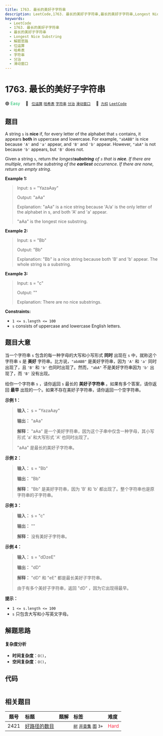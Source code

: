 ```yaml
---
title: 1763. 最长的美好子字符串
description: LeetCode,1763. 最长的美好子字符串,最长的美好子字符串,Longest Nice Substring,解题思路,位运算,哈希表,字符串,分治,滑动窗口
keywords:
  - LeetCode
  - 1763. 最长的美好子字符串
  - 最长的美好子字符串
  - Longest Nice Substring
  - 解题思路
  - 位运算
  - 哈希表
  - 字符串
  - 分治
  - 滑动窗口
---
```


# 1763. 最长的美好子字符串

🟢 <font color=#15bd66>Easy</font>&emsp; 🔖&ensp; [`位运算`](/tag/bit-manipulation.md) [`哈希表`](/tag/hash-table.md) [`字符串`](/tag/string.md) [`分治`](/tag/divide-and-conquer.md) [`滑动窗口`](/tag/sliding-window.md)&emsp; 🔗&ensp;[`力扣`](https://leetcode.cn/problems/longest-nice-substring) [`LeetCode`](https://leetcode.com/problems/longest-nice-substring)

## 题目

A string `s` is **nice** if, for every letter of the alphabet that `s`
contains, it appears **both** in uppercase and lowercase. For example,
`"abABB"` is nice because `'A'` and `'a'` appear, and `'B'` and `'b'` appear.
However, `"abA"` is not because `'b'` appears, but `'B'` does not.

Given a string `s`, return _the longest**substring** of `s` that is **nice**.
If there are multiple, return the substring of the **earliest** occurrence. If
there are none, return an empty string_.



**Example 1:**

> Input: s = "YazaAay"
> 
> Output: "aAa"
> 
> Explanation: "aAa" is a nice string because 'A/a' is the only letter of the alphabet in s, and both 'A' and 'a' appear.
> 
> "aAa" is the longest nice substring.

**Example 2:**

> Input: s = "Bb"
> 
> Output: "Bb"
> 
> Explanation: "Bb" is a nice string because both 'B' and 'b' appear. The whole string is a substring.

**Example 3:**

> Input: s = "c"
> 
> Output: ""
> 
> Explanation: There are no nice substrings.

**Constraints:**

  * `1 <= s.length <= 100`
  * `s` consists of uppercase and lowercase English letters.


## 题目大意

当一个字符串 `s` 包含的每一种字母的大写和小写形式 **同时** 出现在 `s` 中，就称这个字符串 `s` 是 **美好**
字符串。比方说，`"abABB"` 是美好字符串，因为 `'A'` 和 `'a'` 同时出现了，且 `'B'` 和 `'b'`
也同时出现了。然而，`"abA"` 不是美好字符串因为 `'b'` 出现了，而 `'B'` 没有出现。

给你一个字符串 `s` ，请你返回 `s` 最长的 **美好子字符串** 。如果有多个答案，请你返回 **最早**
出现的一个。如果不存在美好子字符串，请你返回一个空字符串。

**示例 1：**

> 
> 
> 
> 
> 
> **输入：** s = "YazaAay"
> 
> **输出：** "aAa"
> 
> **解释：** "aAa" 是一个美好字符串，因为这个子串中仅含一种字母，其小写形式 'a' 和大写形式 'A' 也同时出现了。
> 
> "aAa" 是最长的美好子字符串。
> 
> 

**示例 2：**

> 
> 
> 
> 
> 
> **输入：** s = "Bb"
> 
> **输出：** "Bb"
> 
> **解释：** "Bb" 是美好字符串，因为 'B' 和 'b' 都出现了。整个字符串也是原字符串的子字符串。

**示例 3：**

> 
> 
> 
> 
> 
> **输入：** s = "c"
> 
> **输出：** ""
> 
> **解释：** 没有美好子字符串。

**示例 4：**

> 
> 
> 
> 
> 
> **输入：** s = "dDzeE"
> 
> **输出：** "dD"
> 
> **解释：** "dD" 和 "eE" 都是最长美好子字符串。
> 
> 由于有多个美好子字符串，返回 "dD" ，因为它出现得最早。

**提示：**

  * `1 <= s.length <= 100`
  * `s` 只包含大写和小写英文字母。


## 解题思路

#### 复杂度分析

- **时间复杂度**：`O()`，
- **空间复杂度**：`O()`，

## 代码

```javascript

```

## 相关题目

<!-- prettier-ignore -->
| 题号 | 标题 | 题解 | 标签 | 难度 |
| :------: | :------ | :------: | :------ | :------ |
| 2421 | [好路径的数目](https://leetcode.com/problems/number-of-good-paths) |  |  [`树`](/tag/tree.md) [`并查集`](/tag/union-find.md) [`图`](/tag/graph.md) `3+` | <font color=#ff334b>Hard</font> |